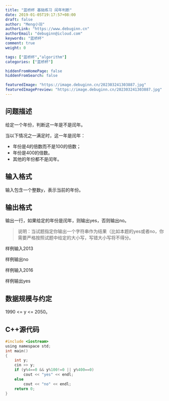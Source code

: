 ```yaml
---
title: "蓝桥杯 基础练习 闰年判断"
date: 2019-01-05T19:17:57+08:00
draft: false
author: "Meng小羽"
authorLink: "https://www.debuginn.cn"
authorEmail: "debuginn@icloud.com"
keywords: "蓝桥杯"
comment: true
weight: 0

tags: ["蓝桥杯","algorithm"]
categories: ["蓝桥杯"]

hiddenFromHomePage: false
hiddenFromSearch: false

featuredImage: "https://image.debuginn.cn/202303241303887.jpg"
featuredImagePreview: "https://image.debuginn.cn/202303241303887.jpg"
---
```


## 问题描述

给定一个年份，判断这一年是不是闰年。

当以下情况之一满足时，这一年是闰年：

- 年份是4的倍数而不是100的倍数；
- 年份是400的倍数。
- 其他的年份都不是闰年。

## 输入格式

输入包含一个整数y，表示当前的年份。

## 输出格式

输出一行，如果给定的年份是闰年，则输出yes，否则输出no。

> 说明：当试题指定你输出一个字符串作为结果（比如本题的yes或者no，你需要严格按照试题中给定的大小写，写错大小写将不得分。

样例输入2013

样例输出no

样例输入2016

样例输出yes

## 数据规模与约定

1990 <= y <= 2050。

## C++源代码

```c
#include <iostream>
using namespace std;
int main()
{
    int y;
    cin >> y;
    if (y%4==0 && y%100!=0 || y%400==0)
        cout << "yes" << endl;
    else
        cout << "no" << endl;
    return 0;
}
```

